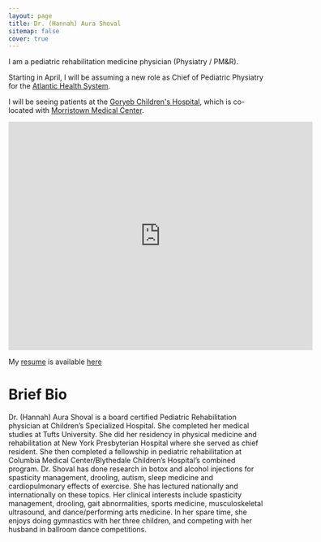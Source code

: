 ```yaml
---
layout: page
title: Dr. (Hannah) Aura Shoval
sitemap: false
cover: true
---
```


I am a pediatric rehabilitation medicine physician (Physiatry / PM&R).

Starting in April, I will be assuming a new role as Chief of Pediatric Physiatry for the [Atlantic Health System](https://www.atlantichealth.org/).

I will be seeing patients at the [Goryeb Children's Hospital](https://www.atlantichealth.org/locations/hospitals/goryeb-childrens-hospital.html), which is co-located with 
[Morristown Medical Center](https://www.google.com/maps/dir//morristown+medical+center/data=!4m6!4m5!1m1!4e2!1m2!1m1!1s0x89c3a69b3e3b5bdf:0x5edce84ac07d4a42?sa=X&ved=2ahUKEwiPyuG0g7X1AhVSjokEHcVeDZcQ9Rd6BAgzEAU).

<iframe src="https://www.google.com/maps/embed?pb=!1m18!1m12!1m3!1d3020.735760952202!2d-74.4667287489762!3d40.78982297922201!2m3!1f0!2f0!3f0!3m2!1i1024!2i768!4f13.1!3m3!1m2!1s0x89c3a69b9756fc53%3A0x76e0e806b796dfac!2sGoryeb%20Children&#39;s%20Hospital!5e0!3m2!1sen!2sus!4v1642293492692!5m2!1sen!2sus" width="600" height="450" style="border:0;" allowfullscreen="" loading="lazy"></iframe>


My [resume](/assets/Resume.pdf) is available [here](/assets/Resume.pdf)


# Brief Bio

Dr. (Hannah) Aura Shoval is a board certified Pediatric Rehabilitation physician at Children’s Specialized Hospital. She completed her medical studies at Tufts University. She did her residency in physical medicine and rehabilitation at New York Presbyterian Hospital where she served as chief resident. She then completed a fellowship in pediatric rehabilitation at Columbia Medical Center/Blythedale Children’s Hospital’s combined program. Dr. Shoval has done research in botox and alcohol injections for spasticity management, drooling, autism,  sleep medicine and cardiopulmonary effects of exercise. She has lectured nationally and internationally on these topics.  Her clinical interests include spasticity management, drooling, gait abnormalities, sports medicine, musculoskeletal ultrasound, and dance/performing arts medicine. In her spare time, she enjoys doing gymnastics with her three children, and competing with her husband in ballroom dance competitions.
